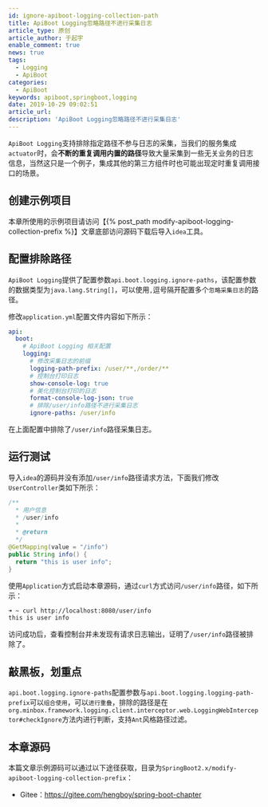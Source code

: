 ```yaml
---
id: ignore-apiboot-logging-collection-path
title: ApiBoot Logging忽略路径不进行采集日志
article_type: 原创
article_author: 于起宇
enable_comment: true
news: true
tags:
  - Logging
  - ApiBoot
categories:
  - ApiBoot
keywords: apiboot,springboot,logging
date: 2019-10-29 09:02:51
article_url:
description: 'ApiBoot Logging忽略路径不进行采集日志'
---
```

`ApiBoot Logging`支持排除指定路径不参与日志的采集，当我们的服务集成`actuator`时，会**不断的重复调用内置的路径**导致大量采集到一些无关业务的日志信息，当然这只是一个例子，集成其他的第三方组件时也可能出现定时重复调用接口的场景。
<!--more-->
## 创建示例项目

本章所使用的示例项目请访问【{% post_path modify-apiboot-logging-collection-prefix %}】文章底部访问源码下载后导入`idea`工具。

## 配置排除路径

`ApiBoot Logging`提供了配置参数`api.boot.logging.ignore-paths`，该配置参数的数据类型为`java.lang.String[]`，可以使用`,`逗号隔开配置多个`忽略采集日志`的路径。

修改`application.yml`配置文件内容如下所示：

```yaml
api:
  boot:
    # ApiBoot Logging 相关配置
    logging:
      # 修改采集日志的前缀
      logging-path-prefix: /user/**,/order/**
      # 控制台打印日志
      show-console-log: true
      # 美化控制台打印的日志
      format-console-log-json: true
      # 排除/user/info路径不进行采集日志
      ignore-paths: /user/info
```

在上面配置中排除了`/user/info`路径采集日志。

## 运行测试

导入`idea`的源码并没有添加`/user/info`路径请求方法，下面我们修改`UserController`类如下所示：

```java
/**
  * 用户信息
  * /user/info
  *
  * @return
  */
@GetMapping(value = "/info")
public String info() {
  return "this is user info";
}
```

使用`Application`方式启动本章源码，通过`curl`方式访问`/user/info`路径，如下所示：

```bash
➜ ~ curl http://localhost:8080/user/info
this is user info
```

访问成功后，查看控制台并未发现有请求日志输出，证明了`/user/info`路径被排除了。

## 敲黑板，划重点

`api.boot.logging.ignore-paths`配置参数与`api.boot.logging.logging-path-prefix`可以`组合使用`，可以`进行重叠`，排除的路径是在`org.minbox.framework.logging.client.interceptor.web.LoggingWebInterceptor#checkIgnore`方法内进行判断，支持`Ant`风格路径过滤。

## 本章源码
本篇文章示例源码可以通过以下途径获取，目录为`SpringBoot2.x/modify-apiboot-logging-collection-prefix`：

- Gitee：https://gitee.com/hengboy/spring-boot-chapter